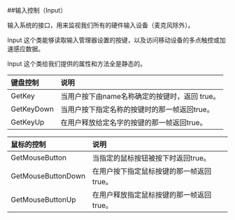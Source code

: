 ##输入控制（Input）

输入系统的接口，用来监视我们所有的硬件输入设备（麦克风除外）。

Input 这个类能够读取输入管理器设置的按键，以及访问移动设备的多点触控或加速感应数据。

Input 这个类给我们提供的属性和方法全是静态的。


|键盘控制|说明|
|:--|:--|
|GetKey|当用户按下由name名称确定的按键时，返回 true。|
|GetKeyDown|当用户按下指定名称的按键时的那一帧返回true。|
|GetKeyUp|在用户释放给定名字的按键的那一帧返回true。|

|鼠标的控制|说明|
|:--|:--|
|GetMouseButton|当指定的鼠标按钮被按下时返回true。|
|GetMouseButtonDown|在用户按下指定鼠标按键的那一帧返回true。|
|GetMouseButtonUp|在用户释放指定鼠标按键的那一帧返回true。|
